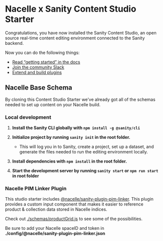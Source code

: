 # Nacelle x Sanity Content Studio Starter

Congratulations, you have now installed the Sanity Content Studio, an open source real-time content editing environment connected to the Sanity backend.

Now you can do the following things:

- [Read “getting started” in the docs](https://www.sanity.io/docs/introduction/getting-started?utm_source=readme)
- [Join the community Slack](https://slack.sanity.io/?utm_source=readme)
- [Extend and build plugins](https://www.sanity.io/docs/content-studio/extending?utm_source=readme)


## Nacelle Base Schema

By cloning this Content Studio Starter we've already got all of the schemas needed to set up content on your Nacelle build.

### Local development

1. **Install the Sanity CLI globally with `npm install -g @sanity/cli`**

2. **Initialize project by running `sanity init` in the root folder.**
    - This will log you in to Sanity, create a project, set up a dataset, and generate the files needed to run the editing environment locally.

3. **Install dependencies with `npm install` in the root folder.**

4. **Start the development server by running `sanity start` or `npm run start` in root folder**

### Nacelle PIM Linker Plugin

This studio starter includes [@nacelle/sanity-plugin-pim-linker](https://www.npmjs.com/package/@nacelle/sanity-plugin-pim-linker). This plugin provides a custom input component that makes it easier to reference product & collection data stored in Nacelle indices.

Check out [./schemas/productGrid.js](https://github.com/getnacelle/nacelle-sanity-content-studio/blob/master/schemas/productGrid.js) to see some of the possibilities.

Be sure to add your Nacelle spaceID and token in **./config/@nacelle/sanity-plugin-pim-linker.json**
